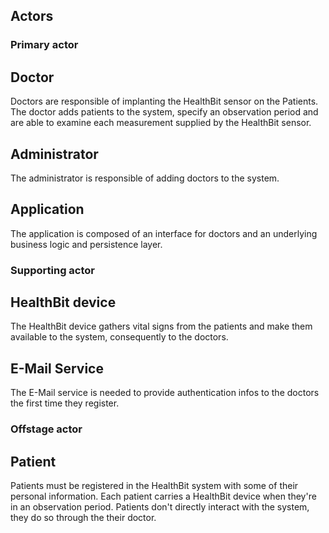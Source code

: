 ## Actors

### Primary actor
## Doctor
Doctors are responsible of implanting the HealthBit sensor on the Patients. The doctor adds patients to the system, specify an observation period and are able to examine each measurement supplied by the HealthBit sensor.
## Administrator
The administrator is responsible of adding doctors to the system.
## Application
The application is composed of an interface for doctors and an underlying business logic and persistence layer.
### Supporting actor
## HealthBit device
The HealthBit device gathers vital signs from the patients and make them available to the system, consequently to the doctors.
## E-Mail Service
The E-Mail service is needed to provide authentication infos to the doctors the first time they register.
### Offstage actor
## Patient
Patients must be registered in the HealthBit system with some of their personal information. Each patient carries a HealthBit device when they're in an observation period. Patients don't directly interact with the system, they do so through the their doctor.
